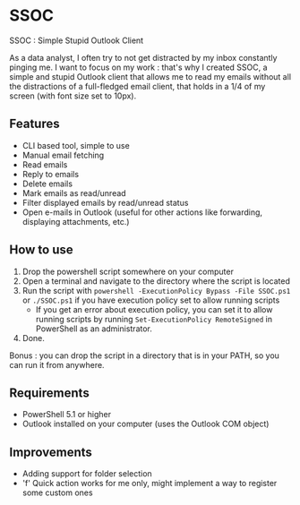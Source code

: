 # SSOC
SSOC : Simple Stupid Outlook Client

As a data analyst, I often try to not get distracted by my inbox constantly pinging me. 
I want to focus on my work : that's why I created SSOC, a simple and stupid Outlook client that allows me to read my emails without all the distractions of a full-fledged email client, that holds in a 1/4 of my screen (with font size set to 10px).

## Features
- CLI based tool, simple to use
- Manual email fetching
- Read emails
- Reply to emails
- Delete emails
- Mark emails as read/unread
- Filter displayed emails by read/unread status
- Open e-mails in Outlook (useful for other actions like forwarding, displaying attachments, etc.)

## How to use
1. Drop the powershell script somewhere on your computer
2. Open a terminal and navigate to the directory where the script is located
3. Run the script with `powershell -ExecutionPolicy Bypass -File SSOC.ps1` or `./SSOC.ps1` if you have execution policy set to allow running scripts
   - If you get an error about execution policy, you can set it to allow running scripts by running `Set-ExecutionPolicy RemoteSigned` in PowerShell as an administrator.
4. Done.

Bonus : you can drop the script in a directory that is in your PATH, so you can run it from anywhere.

## Requirements
- PowerShell 5.1 or higher
- Outlook installed on your computer (uses the Outlook COM object)

## Improvements
- Adding support for folder selection
- 'f' Quick action works for me only, might implement a way to register some custom ones 